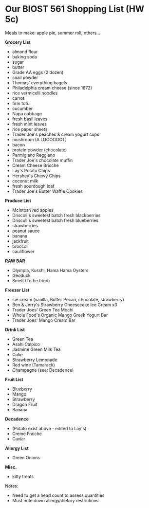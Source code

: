 # Our BIOST 561 Shopping List (HW 5c)

Meals to make: apple pie, summer roll, others...

**Grocery List**
- almond flour
- baking soda
- sugar
- butter
- Grade AA eggs (2 dozen)
- snail powder
- Thomas' everything bagels
- Philadelphia cream cheese (since 1872)
- rice vermicelli noodles
- carrot
- firm tofu
- cucumber
- Napa cabbage
- fresh basil leaves
- fresh mint leaves
- rice paper sheets
- Trader Joe's peaches & cream yogurt cups
- mushroom (A LOOOOOOT)
- bacon
- protein powder (chocolate)
- Parmigiano Reggiano
- Trader Joe's chocolate muffin
- Cream Cheese Brioche
- Lay's Potato Chips
- Hershey's Chewy Chips
- coconut milk
- fresh sourdough loaf
- Trader Joe's Butter Waffle Cookies

**Produce List**
- McIntosh red apples
- Driscoll's sweetest batch fresh blackberries
- Driscoll's sweetest batch fresh blueberries
- strawberries
- peanut sauce
- banana
- jackfruit
- broccoli
- cauliflower

**RAW BAR**
- Olympia, Kusshi, Hama Hama Oysters
- Geoduck
- Smelt (To be fried)

**Freezer List**
- ice cream (vanilla, Butter Pecan, chocolate, strawberry)
- Ben & Jerry's Strawberry Cheesecake Ice Cream x3
- Trader Joes' Green Tea Mochi
- Whole Food's Organic Mango Greek Yogurt Bar
- Trader Joes' Mango Cream Bar

**Drink List**
- Green Tea
- Asahi Calpico
- Jasmine Green Milk Tea
- Coke
- Strawberry Lemonade
- Red wine (Tamarack)
- Champagne (see: Decadence)

**Fruit List**
- Blueberry
- Mango
- Strawberry
- Dragon Fruit
- Banana

**Decadence**
- (Potato exist above - edited to Lay's)
- Creme Fraiche
- Caviar

**Allergy List**
- Green Onions

**Misc.**
- kitty treats

Notes:
- Need to get a head count to assess quantities
- Must note down allergy/dietary restrictions
